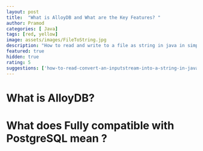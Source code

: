 ```yaml
---
layout: post
title:  "What is AlloyDB and What are the Key Features? "
author: Pramod
categories: [ Java]
tags: [red, yellow]
image: assets/images/FileToString.jpg
description: "How to read and write to a file as string in java in simple way"
featured: true
hidden: true
rating: 5
suggestions: ['how-to-read-convert-an-inputstream-into-a-string-in-java/']
---
```


# What is AlloyDB?

# What does Fully compatible with PostgreSQL mean ? 

